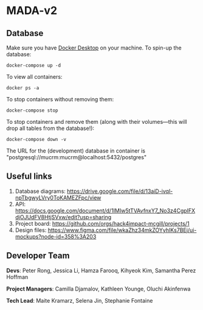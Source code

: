 # MADA-v2

## Database
Make sure you have [Docker Desktop](https://www.docker.com/get-started/) on your machine.
To spin-up the database:
``` 
docker-compose up -d 
```

To view all containers:
``` 
docker ps -a 
```

To stop containers without removing them:
``` 
docker-compose stop 
```

To stop containers and remove them (along with their volumes—this will drop all tables from the database!):
``` 
docker-compose down -v 
```

The URL for the (development) database in container is "postgresql://mucrm:mucrm@localhost:5432/postgres"


## Useful links
1. Database diagrams: https://drive.google.com/file/d/13aiD-ivql-npTbgwyLVry0ToKAMEZFpc/view
2. API: https://docs.google.com/document/d/1IMIw5tTVAvfnxY7_No3z4CgpIFXdjOJUdFV8HtjSVxw/edit?usp=sharing
3. Project board: https://github.com/orgs/hack4impact-mcgill/projects/1
4. Design files: https://www.figma.com/file/wkaZhz34mkZOYyhIKs7BEj/ui-mockups?node-id=358%3A203

## Developer Team
**Devs**: Peter Rong, Jessica Li, Hamza Farooq, Kihyeok Kim, Samantha Perez Hoffman

**Project Managers**: Camilla Djamalov, Kathleen Younge, Oluchi Akinfenwa

**Tech Lead**: Maite Kramarz, Selena Jin, Stephanie Fontaine
